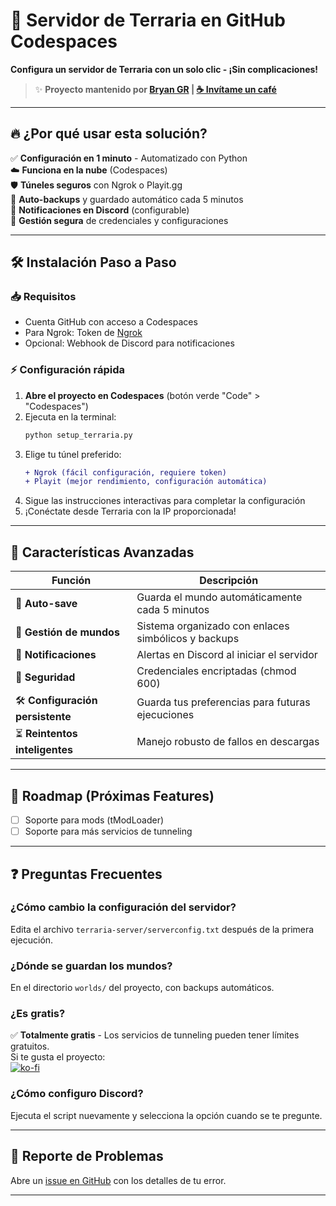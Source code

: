 # 🚀 Servidor de Terraria en GitHub Codespaces  
**Configura un servidor de Terraria con un solo clic - ¡Sin complicaciones!**  

> ✨ **Proyecto mantenido por [Bryan GR](https://github.com/cisdf) | [☕ Invítame un café](https://ko-fi.com/brayangr)**  

---

## 🔥 ¿Por qué usar esta solución?  
✅ **Configuración en 1 minuto** - Automatizado con Python  
☁️ **Funciona en la nube** (Codespaces)   
🛡️ **Túneles seguros** con Ngrok o Playit.gg  
🤖 **Auto-backups** y guardado automático cada 5 minutos  
📢 **Notificaciones en Discord** (configurable)  
🔐 **Gestión segura** de credenciales y configuraciones  

---

## 🛠️ Instalación Paso a Paso  

### 📥 Requisitos  
- Cuenta GitHub con acceso a Codespaces   
- Para Ngrok: Token de [Ngrok](https://ngrok.com/)  
- Opcional: Webhook de Discord para notificaciones  

### ⚡ Configuración rápida  
1. **Abre el proyecto en Codespaces** (botón verde "Code" > "Codespaces")  
2. Ejecuta en la terminal:  
   ```bash
   python setup_terraria.py
   ```  
3. Elige tu túnel preferido:  
   ```diff
   + Ngrok (fácil configuración, requiere token)
   + Playit (mejor rendimiento, configuración automática)
   ```  
4. Sigue las instrucciones interactivas para completar la configuración   
5. ¡Conéctate desde Terraria con la IP proporcionada!  

---

## 🌟 Características Avanzadas  

| Función               | Descripción                          |
|-----------------------|--------------------------------------|
| 🔄 **Auto-save**      | Guarda el mundo automáticamente cada 5 minutos |
| 📁 **Gestión de mundos** | Sistema organizado con enlaces simbólicos y backups |
| 📢 **Notificaciones** | Alertas en Discord al iniciar el servidor |
| 🔐 **Seguridad**      | Credenciales encriptadas (chmod 600) |
| 🛠️ **Configuración persistente** | Guarda tus preferencias para futuras ejecuciones |
| ⏳ **Reintentos inteligentes** | Manejo robusto de fallos en descargas |

---

## 🚧 Roadmap (Próximas Features)  
- [ ] Soporte para mods (tModLoader)  
- [ ] Soporte para más servicios de tunneling  

---

## ❓ Preguntas Frecuentes  

### ¿Cómo cambio la configuración del servidor?  
Edita el archivo `terraria-server/serverconfig.txt` después de la primera ejecución.  

### ¿Dónde se guardan los mundos?  
En el directorio `worlds/` del proyecto, con backups automáticos.  

### ¿Es gratis?  
✅ **Totalmente gratis** - Los servicios de tunneling pueden tener límites gratuitos.  
Si te gusta el proyecto:  
[![ko-fi](https://ko-fi.com/img/githubbutton_sm.svg)](https://ko-fi.com/brayangr)  

### ¿Cómo configuro Discord?  
Ejecuta el script nuevamente y selecciona la opción cuando se te pregunte.  

---

## 🐛 Reporte de Problemas  
Abre un [issue en GitHub](https://github.com/cisdf/terraria-codespaces/issues) con los detalles de tu error.

---
